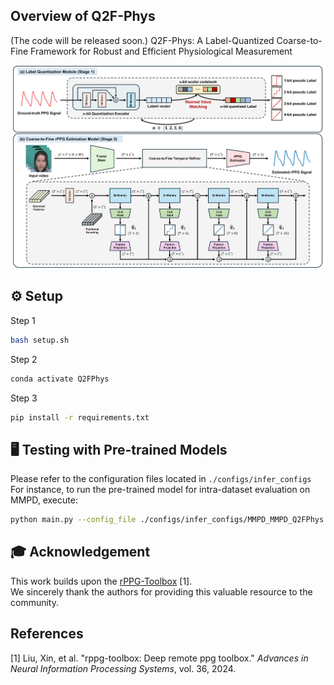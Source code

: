 ## Overview of Q2F-Phys
(The code will be released soon.)
Q2F-Phys: A Label-Quantized Coarse-to-Fine Framework for Robust and Efficient Physiological Measurement
<p align="center">
  <img src="assets/figures/Overview_1.jpg" alt="Framework Overview" width="800"/>
</p>

## ⚙️ Setup
Step 1
```bash
bash setup.sh
```
Step 2
```bash
conda activate Q2FPhys
```
Step 3
```bash
pip install -r requirements.txt
```

## 🖥️ Testing with Pre-trained Models
Please refer to the configuration files located in `./configs/infer_configs`
For instance, to run the pre-trained model for intra-dataset evaluation on MMPD, execute:
```bash
python main.py --config_file ./configs/infer_configs/MMPD_MMPD_Q2FPhys.yaml
```


## 🎓 Acknowledgement
This work builds upon the [rPPG-Toolbox](https://github.com/ubicomplab/rPPG-Toolbox) [1].  
We sincerely thank the authors for providing this valuable resource to the community.



## References
[1] Liu, Xin, et al. "rppg-toolbox: Deep remote ppg toolbox." *Advances in Neural Information Processing Systems*, vol. 36, 2024.
